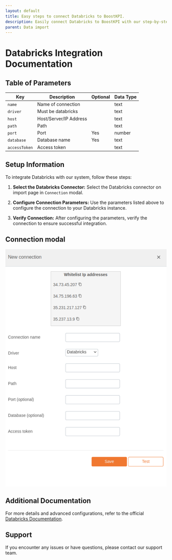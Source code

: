 ```yaml
---
layout: default
title: Easy steps to connect Databricks to BoostKPI.
description: Easily connect Databricks to BoostKPI with our step-by-step guide. Enable root-cause analysis and granular alerts on KPI changes.
parent: Data import
---
```


# Databricks Integration Documentation

## Table of Parameters

| Key           | Description            | Optional | Data Type |
|---------------|------------------------|----------|-----------|
| `name`        | Name of connection     |          | text      |
| `driver`      | Must be databricks     |          | text      |
| `host`        | Host/Server/IP Address |          | text      |
| `path`        | Path                   |          | text      |
| `port`        | Port                   | Yes      | number    |
| `database`    | Database name          | Yes      | text      |
| `accessToken` | Access token           |          | text      |

## Setup Information

To integrate Databricks with our system, follow these steps:

1. **Select the Databricks Connector:** Select the Databricks connector on import page
   in `Connection` modal.

2. **Configure Connection Parameters:** Use the parameters listed above to configure the connection
   to your Databricks instance.

3. **Verify Connection:** After configuring the parameters, verify the connection to ensure
   successful integration.

## Connection modal

![Databricks Integration](../../../images/integration/databricks-integration.png)

## Additional Documentation

For more details and advanced configurations, refer to the
official [Databricks Documentation](https://docs.databricks.com/en/index.html).

## Support

If you encounter any issues or have questions, please contact our support team.
